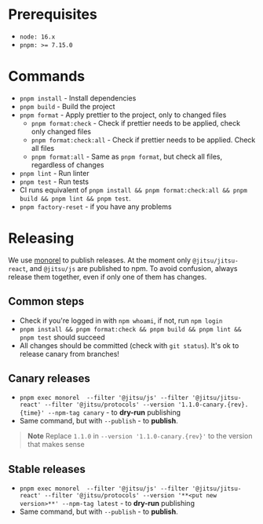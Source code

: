 # Prerequisites

- `node: 16.x`
- `pnpm: >= 7.15.0`

# Commands

- `pnpm install` - Install dependencies
- `pnpm build` - Build the project
- `pnpm format` - Apply prettier to the project, only to changed files
  - `pnpm format:check` - Check if prettier needs to be applied, check only changed files
  - `pnpm format:check:all` - Check if prettier needs to be applied. Check all files
  - `pnpm format:all` - Same as `pnpm format`, but check all files, regardless of changes
- `pnpm lint` - Run linter
- `pnpm test` - Run tests
- CI runs equivalent of `pnpm install && pnpm format:check:all && pnpm build && pnpm lint && pnpm test`.
- `pnpm factory-reset` - if you have any problems


# Releasing

We use [monorel](https://github.com/jitsu/monorel) to publish releases.  At the moment only `@jitsu/jitsu-react`, and `@jitsu/js` are published to npm. To avoid confusion, 
always release them together, even if only one of them has changes.

## Common steps

 - Check if you're logged in with `npm whoami`, if not, run `npm login`  
 - `pnpm install && pnpm format:check && pnpm build && pnpm lint && pnpm test` should succeed
 - All changes should be committed (check with `git status`). It's ok to release canary from branches!

## Canary releases

 - `pnpm exec monorel  --filter '@jitsu/js' --filter '@jitsu/jitsu-react' --filter '@jitsu/protocols' --version '1.1.0-canary.{rev}.{time}' --npm-tag canary` - to **dry-run** publishing
 - Same command, but with `--publish` - to **publish**.

> **Note**
> Replace `1.1.0` in `--version '1.1.0-canary.{rev}'` to the version that makes sense

## Stable releases

- `pnpm exec monorel  --filter '@jitsu/js' --filter '@jitsu/jitsu-react' --filter '@jitsu/protocols' --version '**<put new version>**' --npm-tag latest` - to **dry-run** publishing
- Same command, but with `--publish` - to **publish**.

  
